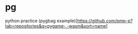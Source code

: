 # pg
python practice
(pygbag example)[https://github.com/pmp-p?tab=repositories&q=pygame-.-wasm&sort=name]
